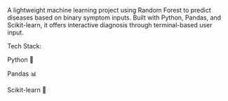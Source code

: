 A lightweight machine learning project using Random Forest to predict diseases based on binary symptom inputs. Built with Python, Pandas, and Scikit-learn, it offers interactive diagnosis through terminal-based user input.

Tech Stack:

Python 🐍

Pandas 📊

Scikit-learn 🤖
